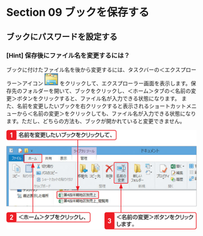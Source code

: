 # Section 09 ブックを保存する

## ブックにパスワードを設定する

### [Hint] 保存後にファイル名を変更するには？
ブックに付けたファイル名を後から変更するには、タスクバーの＜エクスプローラー＞アイコン ![](icon_explorer.png) をクリックして、エクスプローラー画面を表示します。保存先のフォルダーを開いて、ブックをクリックし、＜ホーム＞タブの＜名前の変更＞ボタンをクリックすると、ファイル名が入力できる状態になります。
また、名前を変更したいブックを右クリックすると表示されるショートカットメニューから＜名前の変更＞をクリックしても、ファイル名が入力できる状態になります。ただし、どちらの方法も、ブックが開かれていると変更できません。

![](006.png)
